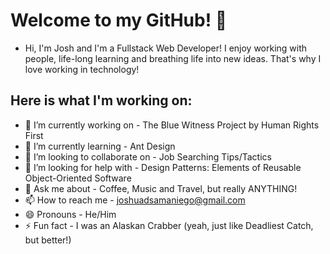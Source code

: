 # Welcome to my GitHub! 👋

- Hi, I'm Josh and I'm a Fullstack Web Developer! I enjoy working with people, life-long learning 
and breathing life into new ideas. That's why I love working in technology!

## Here is what I'm working on:

- 🔭 I’m currently working on - The Blue Witness Project by Human Rights First
- 🌱 I’m currently learning - Ant Design
- 👯 I’m looking to collaborate on - Job Searching Tips/Tactics
- 🤔 I’m looking for help with - Design Patterns: Elements of Reusable Object-Oriented Software
- 💬 Ask me about - Coffee, Music and Travel, but really ANYTHING!
- 📫 How to reach me - joshuadsamaniego@gmail.com 
- 😄 Pronouns - He/Him
- ⚡ Fun fact - I was an Alaskan Crabber (yeah, just like Deadliest Catch, but better!)

